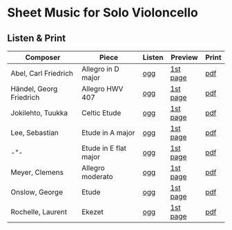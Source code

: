 # Sheet Music for Solo Violoncello

## Listen & Print

Composer | Piece | Listen | Preview | Print
-------- | ----- | ------ | ------- | -----
Abel, Carl Friedrich | Allegro in D major | [ogg](http://cellist.bplaced.net/ogg/Abel,%20Carl%20Friedrich/abel_allegro.ogg) | [1st page](https://raw.githubusercontent.com/cellist/Lilypond-Sheet-Music/master/Vlc/Abel%2C%20Carl%20Friedrich/Allegro%20D-Dur/preview.png) | [pdf](https://github.com/cellist/Lilypond-Sheet-Music/raw/master/Vlc/Abel%2C%20Carl%20Friedrich/Allegro%20D-Dur/abel_allegro.pdf)
Händel, Georg Friedrich | Allegro HWV 407 | [ogg](http://cellist.bplaced.net/ogg/H%c3%a4ndel,%20Georg%20Friedrich/h%c3%a4ndel_allegro_hwv_407.ogg) | [1st page](https://raw.githubusercontent.com/cellist/Lilypond-Sheet-Music/master/Vlc/H%C3%A4ndel%2C%20Georg%20Friedrich/Allegro%20HWV%20407/preview.png) | [pdf](https://github.com/cellist/Lilypond-Sheet-Music/raw/master/Vlc/H%C3%A4ndel%2C%20Georg%20Friedrich/Allegro%20HWV%20407/h%C3%A4ndel_allegro_hwv_407.pdf)
Jokilehto, Tuukka | Celtic Etude | [ogg](http://cellist.bplaced.net/ogg/Jokilehto,%20Tuuka/jokilehto_celtic_etude.ogg) | [1st page](https://raw.githubusercontent.com/cellist/Lilypond-Sheet-Music/master/Vlc/Jokilehto%2C%20Tuukka/Celtic%20Etude/preview.png) | [pdf](https://github.com/cellist/Lilypond-Sheet-Music/raw/master/Vlc/Jokilehto%2C%20Tuukka/Celtic%20Etude/jokilehto_celtic_etude.pdf)
Lee, Sebastian | Etude in A major | [ogg](http://cellist.bplaced.net/ogg/Lee,%20Sebastian/lee_et%c3%bcde_a_dur.ogg) | [1st page](https://raw.githubusercontent.com/cellist/Lilypond-Sheet-Music/master/Vlc/Lee%2C%20Sebastian/Et%C3%BCde%20A-Dur/preview.png) | [pdf](https://github.com/cellist/Lilypond-Sheet-Music/raw/master/Vlc/Lee%2C%20Sebastian/Et%C3%BCde%20A-Dur/lee_et%C3%BCde_a_dur.pdf)
-"- | Etude in E flat major | [ogg](http://cellist.bplaced.net/ogg/Lee,%20Sebastian/lee_et%c3%bcde_es_dur.ogg) | [1st page](https://raw.githubusercontent.com/cellist/Lilypond-Sheet-Music/master/Vlc/Lee%2C%20Sebastian/Et%C3%BCde%20Es-Dur/preview.png) | [pdf](https://github.com/cellist/Lilypond-Sheet-Music/raw/master/Vlc/Lee%2C%20Sebastian/Et%C3%BCde%20Es-Dur/lee_et%C3%BCde_es_dur.pdf)
Meyer, Clemens | Allegro moderato | [ogg](http://cellist.bplaced.net/ogg/Meyer,%20Clemens/meyer_allegro_moderato.ogg) | [1st page](https://raw.githubusercontent.com/cellist/Lilypond-Sheet-Music/master/Vlc/Meyer%2C%20Clemens/Allegro%20moderato/preview.png) | [pdf](https://github.com/cellist/Lilypond-Sheet-Music/raw/master/Vlc/Meyer%2C%20Clemens/Allegro%20moderato/meyer_allegro_moderato.pdf)
Onslow, George | Etude | [ogg](http://cellist.bplaced.net/ogg/Onslow,%20George/onslow_et%c3%bcde.ogg) | [1st page](https://raw.githubusercontent.com/cellist/Lilypond-Sheet-Music/master/Vlc/Onslow%2C%20George/Et%C3%BCde/preview.png) | [pdf](https://github.com/cellist/Lilypond-Sheet-Music/raw/master/Vlc/Onslow%2C%20George/Et%C3%BCde/onslow_et%C3%BCde.pdf)
Rochelle, Laurent | Ekezet | [ogg](http://cellist.bplaced.net/ogg/Rochelle,%20Laurent/rochelle_ekezet.ogg) | [1st page](https://raw.githubusercontent.com/cellist/Lilypond-Sheet-Music/master/Vlc/Rochelle%2C%20Laurent/Ekezet/preview.png) | [pdf](https://github.com/cellist/Lilypond-Sheet-Music/raw/master/Vlc/Rochelle%2C%20Laurent/Ekezet/rochelle_ekezet.pdf)
